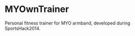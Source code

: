 MYOwnTrainer
============
Personal fitness trainer for MYO armband, developed during SportsHack2014.

